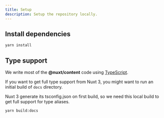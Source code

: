 ```yaml
---
title: Setup
description: Setup the repository locally.
---
```


## Install dependencies

```bash
yarn install
```

## Type support

We write most of the **@nuxt/content** code using [TypeScript](https://www.typescriptlang.org).

If you want to get full type support from Nuxt 3, you might want to run an initial build of `docs` directory.

Nuxt 3 generate its tsconfig.json on first build, so we need this local build to get full support for type aliases.

```bash
yarn build:docs
```
